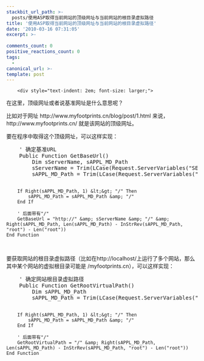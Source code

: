 ```yaml
---
stackbit_url_path: >-
  posts/使用ASP取得当前网站的顶级网址与当前网站的根目录虚拟路径
title: '使用ASP取得当前网站的顶级网址与当前网站的根目录虚拟路径'
date: '2010-03-16 07:31:05'
excerpt: >-
  
comments_count: 0
positive_reactions_count: 0
tags: 
  - 
canonical_url: >-
template: post
---
```


        <div style="text-indent: 2em; font-size: larger;">
<p>在这里，顶级网址或者说基准网址是什么意思呢？</p>
<p>比如对于网址 http://www.myfootprints.cn/blog/post/1.html 来说，http://www.myfootprints.cn/ 就是该网站的顶级网址。</p>
<p>要在程序中取得这个顶级网址，可以这样实现：</p>
<div style="text-indent: 0;">
<pre class="brush: vb">    ' 确定基准URL
    Public Function GetBaseUrl()
        Dim sServerName, sAPPL_MD_Path
        sServerName = Trim(LCase(Request.ServerVariables("SERVER_NAME")))
        sAPPL_MD_Path = Trim(LCase(Request.ServerVariables("APPL_MD_PATH")))
        
        If Right(sAPPL_MD_Path, 1) &lt;&gt; "/" Then
            sAPPL_MD_Path = sAPPL_MD_Path &amp; "/"
        End If
        
        ' 后面带有"/"
        GetBaseUrl = "http://" &amp; sServerName &amp; "/" &amp; Right(sAPPL_MD_Path, Len(sAPPL_MD_Path) - InStrRev(sAPPL_MD_Path, "root") - Len("root"))
    End Function
</pre>
</div>
<p>要获取网站的根目录虚拟路径（比如在http://localhost/上运行了多个网站，那么其中某个网站的虚拟根目录可能是 /myfootprints.cn），可以这样实现：</p>
<div style="text-indent: 0;">
<pre class="brush: vb">    ' 确定网站根目录虚拟路径
    Public Function GetRootVirtualPath()
        Dim sAPPL_MD_Path
        sAPPL_MD_Path = Trim(LCase(Request.ServerVariables("APPL_MD_PATH")))
        
        If Right(sAPPL_MD_Path, 1) &lt;&gt; "/" Then
            sAPPL_MD_Path = sAPPL_MD_Path &amp; "/"
        End If
        
        ' 后面带有"/"
        GetRootVirtualPath = "/" &amp; Right(sAPPL_MD_Path, Len(sAPPL_MD_Path) - InStrRev(sAPPL_MD_Path, "root") - Len("root"))        
    End Function
</pre>
</div>
</div>
      